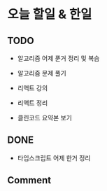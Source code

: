 # 오늘 할일 & 한일

## TODO

- 알고리즘 어제 푼거 정리 및 복습

- 알고리즘 문제 풀기

- 리액트 강의

- 리액트 정리

- 클린코드 요약본 보기

## DONE

- 타입스크립트 어제 한거 정리

## Comment
